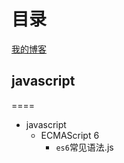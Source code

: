 # 目录
[我的博客](http://www.baidu.com) 
## javascript<br>
====
* javascript  
    * ECMAScript 6  
        * `es6`常见语法.js
